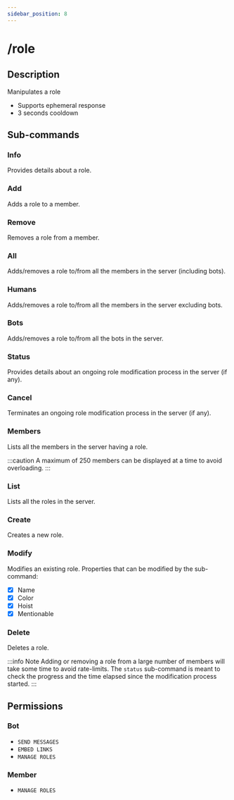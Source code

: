 ```yaml
---
sidebar_position: 8
---
```


# /role
## Description
Manipulates a role

- Supports ephemeral response
- 3 seconds cooldown


## Sub-commands
### Info
Provides details about a role.

### Add
Adds a role to a member.

### Remove
Removes a role from a member.

### All
Adds/removes a role to/from all the members in the server (including bots).

### Humans
Adds/removes a role to/from all the members in the server excluding bots.

### Bots
Adds/removes a role to/from all the bots in the server.

### Status
Provides details about an ongoing role modification process in the server (if any).

### Cancel
Terminates an ongoing role modification process in the server (if any).

### Members
Lists all the members in the server having a role.

:::caution
A maximum of 250 members can be displayed at a time to avoid overloading.
:::

### List
Lists all the roles in the server.

### Create
Creates a new role.

### Modify
Modifies an existing role. Properties that can be modified by the sub-command:
- [x] Name
- [x] Color
- [x] Hoist
- [x] Mentionable

### Delete
Deletes a role.

:::info Note
Adding or removing a role from a large number of members will take some time to avoid rate-limits. The `status` sub-command is meant to check the progress and the time elapsed since the modification process started.
:::

## Permissions
### Bot
- `SEND MESSAGES`
- `EMBED LINKS`
- `MANAGE ROLES`
### Member
- `MANAGE ROLES`
